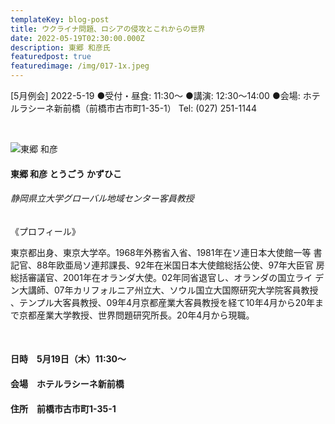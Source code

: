 ```yaml
---
templateKey: blog-post
title: ウクライナ問題、ロシアの侵攻とこれからの世界
date: 2022-05-19T02:30:00.000Z
description: 東郷 和彦氏
featuredpost: true
featuredimage: /img/017-1x.jpeg
---
```

 \[5月例会] 2022-5-19 
●受付・昼食: 11:30〜
●講演: 12:30〜14:00 
●会場: ホテルラシーネ新前橋（前橋市古市町1-35-1）
Tel: (027) 251-1144

﻿

![東郷 和彦](/img/017-1x.jpeg "東郷 和彦 とうごう かずひこ")

#### **東郷 和彦 とうごう かずひこ**

###### 静岡県立大学グローバル地域センター客員教授

《プロフィール》

東京都出身、東京大学卒。1968年外務省入省、1981年在ソ連日本大使館一等 書記官、88年欧亜局ソ連邦課長、92年在米国日本大使館総括公使、97年大臣官 房総括審議官、2001年在オランダ大使。02年同省退官し、オランダの国立ライ デン大講師、07年カリフォルニア州立大、ソウル国立大国際研究大学院客員教授 、テンプル大客員教授、09年4月京都産業大客員教授を経て10年4月から20年ま で京都産業大学教授、世界問題研究所長。20年4月から現職。

<br />

#### 日時　5月19日（木）11:30～

#### 会場　ホテルラシーネ新前橋

#### 住所　前橋市古市町1-35-1